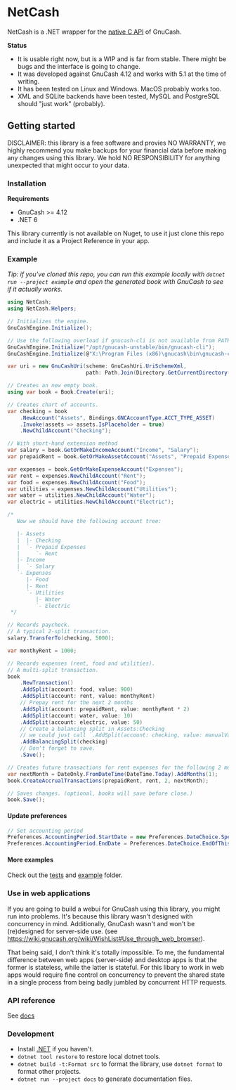 # NetCash

NetCash is a .NET wrapper for the [native C API](https://wiki.gnucash.org/wiki/Using_the_API) of GnuCash.

**Status**

- It is usable right now, but is a WIP and is far from stable. There might be bugs and the interface is going to change.
- It was developed against GnuCash 4.12 and works with 5.1 at the time of writing.
- It has been tested on Linux and Windows. MacOS probably works too.
- XML and SQLite backends have been tested, MySQL and PostgreSQL should "just work" (probably).

## Getting started

DISCLAIMER: this library is a free software and provies NO WARRANTY, we highly recommend you make backups for your financial data before
making any changes using this library. We hold NO RESPONSIBILITY for anything unexpected that might occur to your data.

### Installation

**Requirements**

- GnuCash >= 4.12
- .NET 6

This library currently is not available on Nuget, to use it just clone
this repo and include it as a Project Reference in your app.

### Example

*Tip: if you've cloned this repo, you can run this example locally with `dotnet run --project example`
and open the generated book with GnuCash to see if it actually works.*

```csharp
using NetCash;
using NetCash.Helpers;

// Initializes the engine.
GnuCashEngine.Initialize();

// Use the following overload if gnucash-cli is not available from PATH.
GnuCashEngine.Initialize("/opt/gnucash-unstable/bin/gnucash-cli");
GnuCashEngine.Initialize(@"X:\Program Files (x86)\gnucash\bin\gnucash-cli.exe");

var uri = new GnuCashUri(scheme: GnuCashUri.UriSchemeXml,
                         path: Path.Join(Directory.GetCurrentDirectory(), "netcash-demo.gnucash"));

// Creates an new empty book.
using var book = Book.Create(uri);

// Creates chart of accounts.
var checking = book
    .NewAccount("Assets", Bindings.GNCAccountType.ACCT_TYPE_ASSET)
    .Invoke(assets => assets.IsPlaceholder = true)
    .NewChildAccount("Checking");

// With short-hand extension method
var salary = book.GetOrMakeIncomeAccount("Income", "Salary");
var prepaidRent = book.GetOrMakeAssetAccount("Assets", "Prepaid Expenses", "Rent");

var expenses = book.GetOrMakeExpenseAccount("Expenses");
var rent = expenses.NewChildAccount("Rent");
var food = expenses.NewChildAccount("Food");
var utilities = expenses.NewChildAccount("Utilities");
var water = utilities.NewChildAccount("Water");
var electric = utilities.NewChildAccount("Electric");

/*
   Now we should have the following account tree:

   |- Assets
   |  |- Checking
   |  `- Prepaid Expenses
   |     `- Rent
   |- Income
   |  `- Salary
   `- Expenses
      |- Food
      |- Rent
      `- Utilities
         |- Water
         `- Electric
 */

// Records paycheck.
// A typical 2-split transaction.
salary.TransferTo(checking, 5000);

var monthyRent = 1000;

// Records expenses (rent, food and utilities).
// A multi-split transaction.
book
    .NewTransaction()
    .AddSplit(account: food, value: 900)
    .AddSplit(account: rent, value: monthyRent)
    // Prepay rent for the next 2 months
    .AddSplit(account: prepaidRent, value: monthyRent * 2)
    .AddSplit(account: water, value: 10)
    .AddSplit(account: electric, value: 50)
    // Create a balancing split in Assets:Checking
    // we could just call `.AddSplit(account: checking, value: manualValue)` instead
    .AddBalancingSplit(checking)
    // Don't forget to save.
    .Save();

// Creates future transactions for rent expenses for the following 2 months.
var nextMonth = DateOnly.FromDateTime(DateTime.Today).AddMonths(1);
book.CreateAccrualTransactions(prepaidRent, rent, 2, nextMonth);

// Saves changes. (optional, books will save before close.)
book.Save();
```

#### Update preferences

```csharp
// Set accounting period
Preferences.AccountingPeriod.StartDate = new Preferences.DateChoice.Specific(DateOnly.Parse("2022/11/23"));
Preferences.AccountingPeriod.EndDate = Preferences.DateChoice.EndOfThisYear;
```

#### More examples

Check out the [tests](./tests) and [example](./example) folder.

### Use in web applications

If you are going to build a webui for GnuCash using this library, you
might run into problems. It's because this library wasn't designed
with concurrency in mind. Additionally, GnuCash wasn't and won't be
(re)designed for server-side use. (see https://wiki.gnucash.org/wiki/WishList#Use_through_web_browser).

That being said, I don't think it's totally impossible. To me, the
fundamental difference between web apps (server-side) and desktop apps
is that the former is stateless, while the latter is stateful. For
this libary to work in web apps would require fine control on
concurrency to prevent the shared state in a single process from being
badly jumbled by concurrent HTTP requests.

### API reference

See [docs](./docs/netcash.md)

### Development

- Install [.NET](https://get.dot.net) if you haven't.
- `dotnet tool restore` to restore local dotnet tools.
- `dotnet build -t:Format src` to format the library, use `dotnet format` to format other projects.
- `dotnet run --project docs` to generate documentation files.
